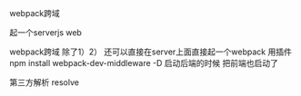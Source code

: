 webpack跨域

起一个serverjs
web

webpack跨域 除了1）2）
还可以直接在server上面直接起一个webpack 用插件 npm install webpack-dev-middleware -D
启动后端的时候 把前端也启动了

第三方解析
resolve
